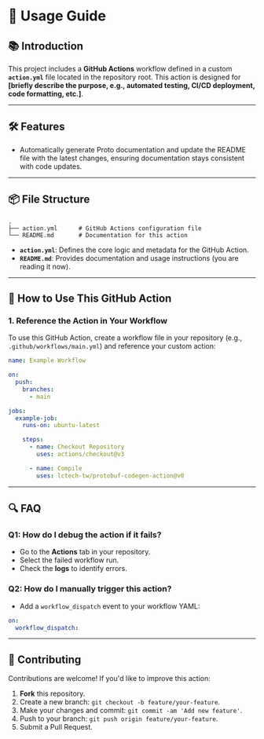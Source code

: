 # 🚀 **Usage Guide**

## 📚 **Introduction**  
This project includes a **GitHub Actions** workflow defined in a custom **`action.yml`** file located in the repository root. This action is designed for **[briefly describe the purpose, e.g., automated testing, CI/CD deployment, code formatting, etc.]**.

---

## 🛠️ **Features**

- Automatically generate Proto documentation and update the README file with the latest changes, ensuring documentation stays consistent with code updates. 

---

## 📦 **File Structure**

```plaintext
.
├── action.yml      # GitHub Actions configuration file
└── README.md       # Documentation for this action
```

- **`action.yml`**: Defines the core logic and metadata for the GitHub Action.  
- **`README.md`**: Provides documentation and usage instructions (you are reading it now).  

---

## 🚀 **How to Use This GitHub Action**

### **1. Reference the Action in Your Workflow**

To use this GitHub Action, create a workflow file in your repository (e.g., `.github/workflows/main.yml`) and reference your custom action:

```yaml
name: Example Workflow

on:
  push:
    branches:
      - main

jobs:
  example-job:
    runs-on: ubuntu-latest

    steps:
      - name: Checkout Repository
        uses: actions/checkout@v3

      - name: Compile
        uses: lctech-tw/protobuf-codegen-action@v0
```
<!-- 
---

### **2. Define Inputs (if applicable)**

If your `action.yml` defines `inputs`, make sure to pass them correctly in your workflow:

**Example `action.yml` Input Definition:**
```yaml
inputs:
  input1:
    description: 'Description for input1'
    required: true
  input2:
    description: 'Description for input2'
    required: false
```

**Workflow Example with Inputs:**
```yaml
with:
  input1: 'value1'
  input2: 'optional_value'
```

---

### **3. Outputs (if applicable)**

If your `action.yml` defines `outputs`, you can reference them in your workflow:

**Example `action.yml` Output Definition:**
```yaml
outputs:
  result:
    description: 'Result of the action'
```

**Workflow Example with Outputs:**
```yaml
- name: Display Action Result
  run: echo "Result: ${{ steps.example-job.outputs.result }}"
```

---

## ⚙️ **Example `action.yml` File**

Here’s an example of how your `action.yml` might look:

```yaml
name: 'Custom GitHub Action'
description: 'An example GitHub Action to perform a custom task'
inputs:
  input1:
    description: 'First input value'
    required: true
  input2:
    description: 'Second input value'
    required: false
outputs:
  result:
    description: 'The result of the action'
runs:
  using: 'docker'
  image: 'Dockerfile'
  args:
    - ${{ inputs.input1 }}
    - ${{ inputs.input2 }}
``` -->

---

## 🔍 **FAQ**

### **Q1: How do I debug the action if it fails?**  
- Go to the **Actions** tab in your repository.  
- Select the failed workflow run.  
- Check the **logs** to identify errors.

### **Q2: How do I manually trigger this action?**  
- Add a `workflow_dispatch` event to your workflow YAML:
```yaml
on:
  workflow_dispatch:
```

---

## 🤝 **Contributing**

Contributions are welcome! If you'd like to improve this action:

1. **Fork** this repository.  
2. Create a new branch: `git checkout -b feature/your-feature`.  
3. Make your changes and commit: `git commit -am 'Add new feature'`.  
4. Push to your branch: `git push origin feature/your-feature`.  
5. Submit a Pull Request.  

